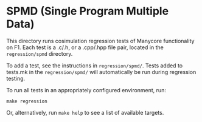 # SPMD (Single Program Multiple Data)

This directory runs cosimulation regression tests of Manycore
functionality on F1. Each test is a .c/.h, or a .cpp/.hpp file pair,
located in the `regression/spmd` directory.

To add a test, see the instructions in `regression/spmd/`. Tests
added to tests.mk in the `regression/spmd/` will automatically
be run during regression testing.

To run all tests in an appropriately configured environment, run:

```make regression``` 

Or, alternatively, run `make help` to see a list of available targets.
